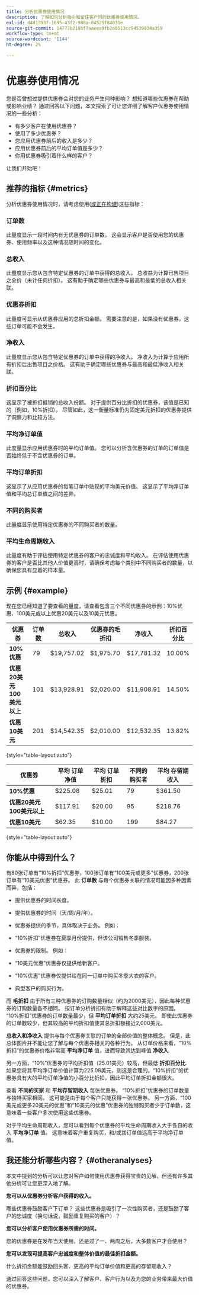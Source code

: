 ```yaml
---
title: 分析优惠券使用情况
description: 了解如何分析吸引和留住客户时的优惠券使用情况。
exl-id: d4d1393f-1695-43f2-980a-84525f84031e
source-git-commit: 14777b216bf7aaeea0fb2d0513cc94539034a359
workflow-type: tm+mt
source-wordcount: '1144'
ht-degree: 2%

---
```


# 优惠券使用情况

您是否曾想过提供优惠券会对您的业务产生何种影响？ 想知道哪些优惠券在帮助或影响业绩？ 通过回答以下问题，本文探索了可让您详细了解客户优惠券使用情况的一些分析：

* 有多少客户在使用优惠券？
* 使用了多少优惠券？
* 您应用优惠券前后的收入是多少？
* 应用优惠券前后的平均订单值是多少？
* 你用优惠券吸引着什么样的客户？

让我们开始吧！

## 推荐的指标 {#metrics}

分析优惠券使用情况时，请考虑使用([或正在构建](../../data-user/reports/ess-manage-data-metrics.md))这些指标：

### 订单数

此量度显示一段时间内有无优惠券的订单数。 这会显示客户是否使用您的优惠券、使用频率以及这种情况随时间的变化。

### 总收入

此量度显示您从包含特定优惠券的订单中获得的总收入。 总收益为计算已售项目之全价（未计任何折扣）。 这有助于确定哪些优惠券与最高和最低的总收入相关联。

### 优惠券折扣

此量度可显示从优惠券应用的总折扣金额。 需要注意的是，如果没有优惠券，这些订单可能不会发生。

### 净收入

此量度显示您从包含特定优惠券的订单中获得的净收入。 净收入为计算于应用所有折扣后出售项目之价格。 这有助于确定哪些优惠券与最高和最低净收入相关联。

### 折扣百分比

这显示了被折扣抵销的总收入份额。 对于提供百分比折扣的优惠券，该值是已知的（例如，10%折扣）。 尽管如此，这一衡量标准仍为固定美元折扣的优惠券提供了洞察力和比较方法。

### 平均净订单值

此度量显示应用优惠券时的平均订单值。 您可以分析含优惠券的订单的订单值是否始终低于不含优惠券的订单。

### 平均订单折扣

这显示了从应用优惠券的每笔订单中贴现的平均美元价值。 这显示了平均净订单值和平均总订单值之间的差异。

### 不同的购买者

此量度显示使用特定优惠券的不同购买者的数量。

### 平均生命周期收入

此量度有助于评估使用特定优惠券的客户的忠诚度和平均收入。 在评估使用优惠券的客户是否比其他人价值更高时，请确保考虑每个类别中不同购买者的数量，以确保您具有显着的样本量。

## 示例 {#example}

现在您已经知道了要查看的量度，请查看包含三个不同优惠券的示例：10%优惠、100美元或以上优惠20美元以及10美元优惠。

| **优惠券** | **订单数** | **总收入** | **优惠券的毛折扣** | **净收入** | **折扣百分比** |
|-----|-----|-----|-----|-----|-----|
| **10%优惠** | 79 | $19,757.02 | $1,975.70 | $17,781.32 | 10.00% |
| **优惠20美元100美元以上** | 101 | $13,928.91 | $2,020.00 | $11,908.91 | 14.50% |
| **优惠10美元** | 201 | $14,542.35 | $2,010.00 | $12,532.35 | 13.82% |

{style="table-layout:auto"}


| **优惠券** | **平均 订单净值** | **平均 订单折扣** | **不同的购买者** | **平均 存留期收入** |
|-----|-----|-----|-----|-----|
| **10%优惠** | $225.08 | $25.01 | 79 | $361.50 |
| **优惠20美元100美元以上** | $117.91 | $20.00 | 95 | $218.76 |
| **优惠10美元** | $62.35 | $10.00 | 199 | $84.27 |

{style="table-layout:auto"}

## 你能从中得到什么？

有80张订单有“10%折扣”优惠券，100张订单有“100美元或更多”优惠券，200张订单有“10美元优惠”优惠券。 此 **订单数** 与每个优惠券关联的情况可能因多种因素而异，包括：

* 提供优惠券的时间长度。
* 提供优惠券的时间（天/周/月/年）。
* 优惠券提供的季节，具体取决于业务。 例如：
* “10%折扣”优惠券在夏季月份提供，但该公司销售冬季服装。

* 优惠券的限制。 例如：
* “10美元优惠”优惠券仅提供给新客户。
* “10%优惠”优惠券仅提供给在同一订单中购买冬季大衣的客户。

* 典型客户的购买行为。

而 **毛折扣** 由于所有三种优惠券的订购数量相似（约为2000美元），因此每种优惠券的订购数量各不相同。 按订单分析折扣有助于解释这些对比数字的原因。 “10%折扣”优惠券的订单数量最少，但 **平均订单折扣** 大约25美元。 即使此优惠券的订单数较少，但其较高的平均折扣值使其总折扣额接近2,000美元。

**总收入和净收入** 提供与每个优惠券关联的订单的全部价值的整体概念。 但是，此总体图片并不能让您了解与每个优惠券相关的各种行为。 从订单价格来看，“10%折扣”的优惠券价格非常高 **平均净订单** 值，进而导致其达到峰值 **净收入**.

另一方面，“10%”优惠券的平均折扣值（25.01美元）较高，但最低 **折扣百分比**. 如果您将其平均净订单价值计算为225.08美元，则这是合理的。“10%折扣”的优惠券具有大的平均订单净值的小百分比折扣，因此平均订单折扣金额很大。

查看 **不同的买家** 和 **平均存留期收入** 每张优惠券。 “10%折扣”优惠券的订单数量与独特买家相同。 这可能是由于每个客户只能获得一张优惠券。 另一方面，“100美元或更多20美元的优惠”和“10美元的优惠”优惠券的独特购买者少于订单数，这意味着一些客户多次使用这些优惠券。

对于平均生命周期收入，您可以看到每个优惠券的平均生命周期收入大于各自的收入 **平均净订单** 值。 这意味着客户重复购买，和/或其订单值远高于平均净订单值。

## 我还能分析哪些内容？ {#otheranalyses}

本文中提到的分析可以让您对客户如何使用优惠券获得宝贵的见解，但还有许多其他分析可让您更深入地了解。

**您可以从优惠券分析客户获得的收入。**

哪些优惠券鼓励客户下订单？ 这些优惠券是吸引了一次性购买者，还是鼓励了客户的忠诚度（换句话说，鼓励重复购买的客户）？

**您可以分析客户使用优惠券所需的时间。**

您的优惠券是在发布当天使用，还是过了一、两周之后，大多数客户才会使用？

**您可以发现可提高客户忠诚度和整体价值的最佳折扣金额。**

什么折扣金额能鼓励回头客、更高的平均订单价值和更高的存留期收入？

通过回答这些问题，您可以深入了解客户、客户行为以及为您的业务带来最大价值的优惠券。
